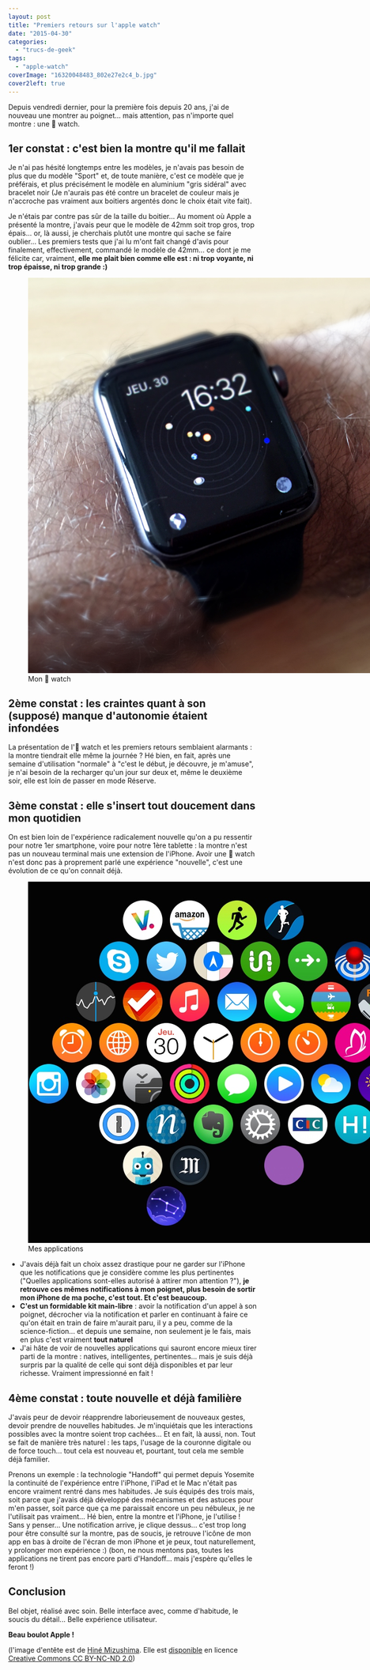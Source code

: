 ```yaml
---
layout: post
title: "Premiers retours sur l'apple watch"
date: "2015-04-30"
categories: 
  - "trucs-de-geek"
tags: 
  - "apple-watch"
coverImage: "16320048483_802e27e2c4_b.jpg"
cover2left: true
---
```


Depuis vendredi dernier, pour la première fois depuis 20 ans, j'ai de nouveau une montrer au poignet... mais attention, pas n'importe quel montre : une  watch.

## 1er constat : c'est bien la montre qu'il me fallait

Je n'ai pas hésité longtemps entre les modèles, je n'avais pas besoin de plus que du modèle "Sport" et, de toute manière, c'est ce modèle que je préférais, et plus précisément le modèle en aluminium "gris sidéral" avec bracelet noir (Je n'aurais pas été contre un bracelet de couleur mais je n'accroche pas vraiment aux boitiers argentés donc le choix était vite fait).

Je n'étais par contre pas sûr de la taille du boitier... Au moment où Apple a présenté la montre, j'avais peur que le modèle de 42mm soit trop gros, trop épais... or, là aussi, je cherchais plutôt une montre qui sache se faire oublier... Les premiers tests que j'ai lu m'ont fait changé d'avis pour finalement, effectivement, commandé le modèle de 42mm... ce dont je me félicite car, vraiment, **elle me plait bien comme elle est : ni trop voyante, ni trop épaisse, ni trop grande :)**

<figure style="width:800px">
	<img src="/images/IMG_45412.jpg" alt="">
	<figcaption>Mon  watch</figcaption>
</figure>

## 2ème constat : les craintes quant à son (supposé) manque d'autonomie étaient infondées

La présentation de l' watch et les premiers retours semblaient alarmants : la montre tiendrait elle même la journée ? Hé bien, en fait, après une semaine d'utilisation "normale" à "c'est le début, je découvre, je m'amuse", je n'ai besoin de la recharger qu'un jour sur deux et, même le deuxième soir, elle est loin de passer en mode Réserve.

## 3ème constat : elle s'insert tout doucement dans mon quotidien

On est bien loin de l'expérience radicalement nouvelle qu'on a pu ressentir pour notre 1er smartphone, voire pour notre 1ère tablette : la montre n'est pas un nouveau terminal mais une extension de l'iPhone. Avoir une  watch n'est donc pas à proprement parlé une expérience "nouvelle", c'est une évolution de ce qu'on connait déjà.

<figure style="width:800px">
	<img src="/images/IMG_4540.jpg" alt="">
	<figcaption>Mes applications</figcaption>
</figure>

- J'avais déjà fait un choix assez drastique pour ne garder sur l'iPhone que les notifications que je considère comme les plus pertinentes ("Quelles applications sont-elles autorisé à attirer mon attention ?"), **je retrouve ces mêmes notifications à mon poignet, plus besoin de sortir mon iPhone de ma poche, c'est tout. Et c'est beaucoup.**
- **C'est un formidable kit main-libre** : avoir la notification d'un appel à son poignet, décrocher via la notification et parler en continuant à faire ce qu'on était en train de faire m'aurait paru, il y a peu, comme de la science-fiction... et depuis une semaine, non seulement je le fais, mais en plus c'est vraiment **tout naturel**
- J'ai hâte de voir de nouvelles applications qui sauront encore mieux tirer parti de la montre : natives, intelligentes, pertinentes... mais je suis déjà surpris par la qualité de celle qui sont déjà disponibles et par leur richesse. Vraiment impressionné en fait !

## 4ème constat : toute nouvelle et déjà familière

J'avais peur de devoir réapprendre laborieusement de nouveaux gestes, devoir prendre de nouvelles habitudes. Je m'inquiétais que les interactions possibles avec la montre soient trop cachées... Et en fait, là aussi, non. Tout se fait de manière très naturel : les taps, l'usage de la couronne digitale ou de force touch... tout cela est nouveau et, pourtant, tout cela me semble déjà familier.

Prenons un exemple : la technologie "Handoff" qui permet depuis Yosemite la continuité de l'expérience entre l'iPhone, l'iPad et le Mac n'était pas encore vraiment rentré dans mes habitudes. Je suis équipés des trois mais, soit parce que j'avais déjà développé des mécanismes et des astuces pour m'en passer, soit parce que ça me paraissait encore un peu nébuleux, je ne l'utilisait pas vraiment... Hé bien, entre la montre et l'iPhone, je l'utilise ! Sans y penser... Une notification arrive, je clique dessus... c'est trop long pour être consulté sur la montre, pas de soucis, je retrouve l'icône de mon app en bas à droite de l'écran de mon iPhone et je peux, tout naturellement, y prolonger mon expérience :) (bon, ne nous mentons pas, toutes les applications ne tirent pas encore parti d'Handoff... mais j'espère qu'elles le feront !)

## Conclusion

Bel objet, réalisé avec soin. Belle interface avec, comme d'habitude, le soucis du détail... Belle expérience utilisateur.

**Beau boulot Apple !**

(l'image d'entête est de [Hiné Mizushima](https://www.flickr.com/photos/sheishine/). Elle est [disponible](https://www.flickr.com/photos/sheishine/16320048483/in/photolist-qS9vQg-rL6AeY-pcaVVL-sgk3k1-qLsAqE-phgcwH-pfecSQ-oZKT9D-phe3bj-pfe6Bd-oZLPtj-pfe5g7-oZLUPZ-phg6g6-oZL9XU-phe3Qq-oZLUw4-oZKSSM-oZKSJa-oZKSAp-oZLTVV-oZLTRr-pfe6eE-oZL8US-phe2Ph-oZKRWP-phe2Ds-phe2vS-pfe5u3-phe9AJ-phgbPv-oZKYy6-oZLWaL-phgbbB-phe8C1-pgZ7hn-phe8xS-phgaGa-oZLej9-oZKXhD-saEzCL-rTeTmf-rTdHLJ-re1rYP-rTeTeG-saKWCk-rTdHvU-saEzbo-rTmML2-rdNVbQ) en licence [Creative Commons CC BY-NC-ND 2.0](https://creativecommons.org/licenses/by-nc-nd/2.0/))
